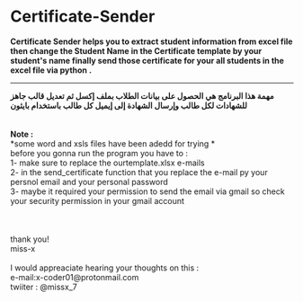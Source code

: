 # Certificate-Sender
<b>Certificate Sender helps you to extract student information from excel file then change the Student Name in the Certificate 
template by your student's name finally send those certificate for your all students in the excel file via python .</b>  </br>

_____________________________________________________________________________________________________________________________
<b>
مهمة هذا البرنامج هي الحصول على بيانات الطلاب بملف إكسل ثم تعديل قالب جاهز للشهادات لكل طالب
وإرسال الشهادة إلى إيميل كل طالب باستخدام بايثون 

</b> 
</br>
</br>
</br>
<b>Note :</b> </br>
  *some word and xsls files have been adedd for trying *</br>
    before you gonna run the program you have to :</br>
    1- make sure to replace the ourtemplate.xlsx e-mails</br>
    2- in the send_certificate function that you replace the e-mail py your persnol email and your personal password</br>
    3- maybe it required your permission to send the email via gmail so check your security permission in your gmail account</br>

</br>
</br>
</br>
thank you!</br>
miss-x </br>
</br>
I would appreaciate hearing your thoughts on this :</br>
e-mail:x-coder01@protonmail.com </br>
twiiter : @missx_7</br>

